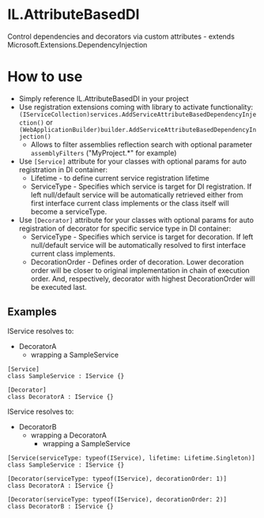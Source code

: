 # IL.AttributeBasedDI
Control dependencies and decorators via custom attributes - extends Microsoft.Extensions.DependencyInjection

# How to use

* Simply reference IL.AttributeBasedDI in your project
* Use registration extensions coming with library to activate functionality: `(IServiceCollection)services.AddServiceAttributeBasedDependencyInjection()` or `(WebApplicationBuilder)builder.AddServiceAttributeBasedDependencyInjection()`
    * Allows to filter assemblies reflection search with optional parameter `assemblyFilters` ("MyProject.*" for example)
* Use `[Service]` attribute for your classes with optional params for auto registration in DI container: 
    * Lifetime - to define current service registration lifetime
    * ServiceType - Specifies which service is target for DI registration. If left null/default service will be automatically retrieved either from first interface current class implements or the class itself will become a serviceType.
* Use `[Decorator]` attribute for your classes with optional params for auto registration of decorator for specific service type in DI container:
    * ServiceType - Specifies which service is target for decoration. If left null/default service will be automatically resolved to first interface current class implements.
    * DecorationOrder - Defines order of decoration. Lower decoration order will be closer to original implementation in chain of execution order. And, respectively, decorator with highest DecorationOrder will be executed last.

## Examples
IService resolves to:
* DecoratorA
    * wrapping a SampleService

```
[Service]
class SampleService : IService {}

[Decorator]
class DecoratorA : IService {}
```
IService resolves to:
* DecoratorB
    * wrapping a DecoratorA
        * wrapping a SampleService

```
[Service(serviceType: typeof(IService), lifetime: Lifetime.Singleton)]
class SampleService : IService {}

[Decorator(serviceType: typeof(IService), decorationOrder: 1)]
class DecoratorA : IService {}

[Decorator(serviceType: typeof(IService), decorationOrder: 2)]
class DecoratorB : IService {}
```